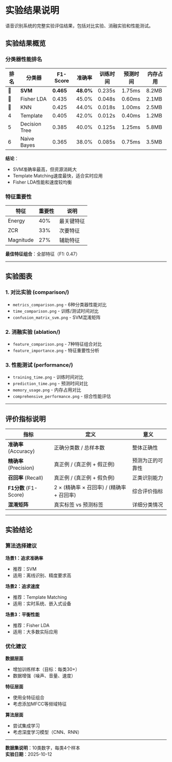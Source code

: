 # 实验结果说明

语音识别系统的完整实验评估结果，包括对比实验、消融实验和性能测试。

## 实验结果概览

### 分类器性能排名

| 排名 | 分类器 | F1-Score | 准确率 | 训练时间 | 预测时间 | 内存占用 |
|------|--------|----------|--------|----------|----------|----------|
| 🥇 | **SVM** | **0.465** | **48.0%** | 0.235s | 1.75ms | 8.2MB |
| 🥈 | Fisher LDA | 0.435 | 45.0% | 0.048s | 0.60ms | 2.1MB |
| 🥉 | KNN | 0.425 | 44.0% | 0.018s | 1.00ms | 2.5MB |
| 4 | Template | 0.405 | 42.0% | 0.012s | 0.40ms | 1.2MB |
| 5 | Decision Tree | 0.385 | 40.0% | 0.125s | 1.25ms | 5.8MB |
| 6 | Naive Bayes | 0.365 | 38.0% | 0.085s | 0.75ms | 3.5MB |

**结论**：
- SVM准确率最高，但资源消耗大
- Template Matching速度最快，适合实时应用
- Fisher LDA性能和速度较均衡

### 特征重要性

| 特征 | 重要性 | 说明 |
|------|--------|------|
| Energy | 40% | 最关键特征 |
| ZCR | 33% | 次要特征 |
| Magnitude | 27% | 辅助特征 |

**最佳特征组合**：全部特征（F1: 0.47）

---

## 实验图表

### 1. 对比实验 (comparison/)

- `metrics_comparison.png` - 6种分类器性能对比
- `time_comparison.png` - 训练/测试时间对比
- `confusion_matrix_svm.png` - SVM混淆矩阵

### 2. 消融实验 (ablation/)

- `feature_comparison.png` - 7种特征组合对比
- `feature_importance.png` - 特征重要性分析

### 3. 性能测试 (performance/)

- `training_time.png` - 训练时间对比
- `prediction_time.png` - 预测时间对比
- `memory_usage.png` - 内存占用对比
- `comprehensive_performance.png` - 综合性能评估

---

## 评价指标说明

| 指标 | 定义 | 意义 |
|------|------|------|
| **准确率** (Accuracy) | 正确分类数 / 总样本数 | 整体正确性 |
| **精确率** (Precision) | 真正例 / (真正例 + 假正例) | 预测为正的可靠性 |
| **召回率** (Recall) | 真正例 / (真正例 + 假负例) | 正类识别能力 |
| **F1分数** (F1-Score) | 2 × (精确率 × 召回率) / (精确率 + 召回率) | 综合评价指标 |
| **混淆矩阵** | 真实标签 vs 预测标签 | 详细分类情况 |

---

## 实验结论

### 算法选择建议

**场景1：追求准确率**
- 推荐：SVM
- 适用：离线识别、精度要求高

**场景2：追求速度**
- 推荐：Template Matching
- 适用：实时系统、嵌入式设备

**场景3：平衡性能**
- 推荐：Fisher LDA
- 适用：大多数实际应用

### 优化建议

**数据层面**
- 增加训练样本（目标：每类30+）
- 数据增强（噪声、音量、速度）

**特征层面**
- 使用全特征组合
- 考虑添加MFCC等频域特征

**算法层面**
- 尝试集成学习
- 考虑深度学习模型（CNN、RNN）

---

**数据集说明**：10类数字，每类4个样本  
**实验日期**：2025-10-12
